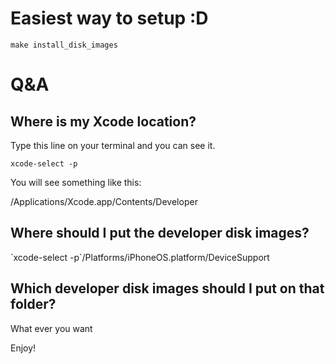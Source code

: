 # Easiest way to setup :D

`make install_disk_images`

# Q&A
## Where is my Xcode location?
Type this line on your terminal and you can see it.

`xcode-select -p`

You will see something like this:

/Applications/Xcode.app/Contents/Developer

## Where should I put the developer disk images?

\`xcode-select -p\`/Platforms/iPhoneOS.platform/DeviceSupport

## Which developer disk images should I put on that folder?

What ever you want

Enjoy!
